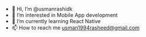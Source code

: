 - 👋 Hi, I’m @usmanrashidk
- 👀 I’m interested in Mobile App development
- 🌱 I’m currently learning React Native
- 📫 How to reach me usman1994rasheed@gmail.com

<!---
usmanrashidk/usmanrashidk is a ✨ special ✨ repository because its `README.md` (this file) appears on your GitHub profile.
You can click the Preview link to take a look at your changes.
--->
